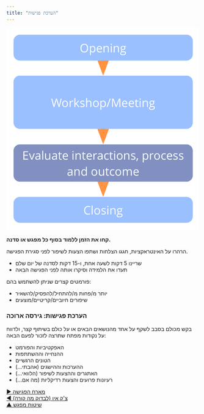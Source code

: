 ```yaml
---
title: "הערכת פגישות"
---
```



![right,fit](img/meetings/evaluate-interactions.png)

**קחו את הזמן ללמוד בסוף כל מפגש או סדנה.**

הרהרו על האינטראקציות, חגגו הצלחות ושתפו הצעות לשיפור לפני סגירת הפגישה.

- שריינו 5 דקות לשעה אחת, ו-15 דקות לסדנה של יום שלם
- תעדו את הלמידה וסיקרו אותה לפני הפגישה הבאה

פורמטים קצרים שניתן להשתמש בהם:

- יותר מ/פחות מ/להתחיל/להפסיק/להשאיר
- שיפורים חיוביים/קריטיים/מוצעים


### הערכת פגישות: גירסה ארוכה

בקש מכולם בסבב לשקף על אחד מהנושאים הבאים או על כולם בשיתוף קצר, ולדווח על נקודות מפתח שתרצה לזכור לפעם הבאה:

- האפקטיביות והפורמט
- ההנחייה וההשתתפות
- הטונים הרגשיים
- ההערכות וההישגים (אהבתי...)
- האתגרים וההצעות לשיפור (הלוואי...)
- רעיונות פרועים והצעות רדיקליות (מה אם...)

[&#9654; מארח הפגישה](meeting-host.html)<br/>[&#9664; צ'ק אין (לבדוק מה קורה)](check-in.html)<br/>[&#9650; שיטות מפגש](meeting-practices.html)

